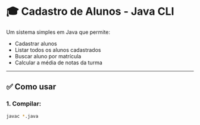 # 🎓 Cadastro de Alunos - Java CLI

Um sistema simples em Java que permite:
- Cadastrar alunos
- Listar todos os alunos cadastrados
- Buscar aluno por matrícula
- Calcular a média de notas da turma

---

## ✅ Como usar

### 1. Compilar:

```bash
javac *.java
